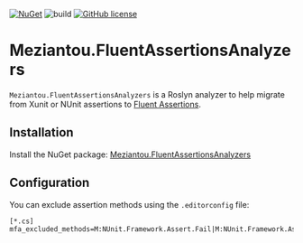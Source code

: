 [![NuGet](https://img.shields.io/nuget/v/Meziantou.FluentAssertionsAnalyzers.svg)](https://www.nuget.org/packages/Meziantou.FluentAssertionsAnalyzers/)
![build](https://github.com/meziantou/Meziantou.FluentAssertionsAnalyzers/workflows/publish/badge.svg)
[![GitHub license](https://img.shields.io/github/license/meziantou/Meziantou.FluentAssertionsAnalyzers.svg)](https://github.com/meziantou/Meziantou.FluentAssertionsAnalyzers/blob/main/LICENSE.txt)

# Meziantou.FluentAssertionsAnalyzers

`Meziantou.FluentAssertionsAnalyzers` is a Roslyn analyzer to help migrate from Xunit or NUnit assertions to [Fluent Assertions](https://fluentassertions.com/).

## Installation

Install the NuGet package: [Meziantou.FluentAssertionsAnalyzers](https://www.nuget.org/packages/Meziantou.FluentAssertionsAnalyzers/)

## Configuration

You can exclude assertion methods using the `.editorconfig` file:

````
[*.cs]
mfa_excluded_methods=M:NUnit.Framework.Assert.Fail|M:NUnit.Framework.Assert.Fail(System.String)
````
